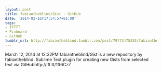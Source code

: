 ```yaml
---
layout: post
title: fabiantheblind/Gist · GitHub
date: '2014-03-16T17:54:57+01:00'
tags:
- IFTTT
- Pinboard
- GitHub
tumblr_url: http://fabiantheblind.tumblr.com/post/79773475202/fabiantheblind-gist-github
---
```

March 12, 2014 at 12:32PM
fabiantheblind/Gist is a new repository by fabiantheblind. Sublime Text plugin for creating new Gists from selected text via GitHubhttp://ift.tt/1ft6CzZ

